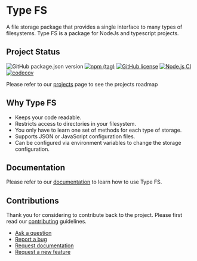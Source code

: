 Type FS
====

A file storage package that provides a single interface to many types of filesystems. Type FS is a package for NodeJs and typescript projects.

## Project Status

![GitHub package.json version](https://img.shields.io/github/package-json/v/daniel-samson/typefs)
[![npm (tag)](https://img.shields.io/npm/v/typefs/latest)](https://www.npmjs.com/package/typefs)
[![GitHub license](https://img.shields.io/github/license/daniel-samson/typefs)](https://github.com/daniel-samson/typefs/blob/main/LICENSE)
[![Node.js CI](https://github.com/daniel-samson/typefs/actions/workflows/ci.yml/badge.svg?branch=main)](https://github.com/daniel-samson/typefs/actions/workflows/ci.yml)
[![codecov](https://codecov.io/gh/daniel-samson/typefs/branch/main/graph/badge.svg?token=RYZSMgtASL)](https://codecov.io/gh/daniel-samson/typefs)

Please refer to our [projects](https://github.com/daniel-samson/typefs/projects?query=is%3Aopen+sort%3Acreated-asc) page to see the projects roadmap

## Why Type FS

- Keeps your code readable.
- Restricts access to directories in your filesystem.
- You only have to learn one set of methods for each type of storage.
- Supports JSON or JavaScript configuration files.
- Can be configured via environment variables to change the storage configuration.

## Documentation

Please refer to our [documentation](https://daniel-samson.github.io/typefs/docs/) to learn how to use Type FS.

## Contributions

Thank you for considering to contribute back to the project. Please first read our [contributing](https://daniel-samson.github.io/typefs/docs/contributing/join) guidelines.

- [Ask a question](https://github.com/daniel-samson/typefs/issues/new?assignees=&labels=question&template=question.md&title=Question%3A+)
- [Report a bug](https://github.com/daniel-samson/typefs/issues/new?assignees=&labels=bug&template=bug_report.md&title=Bug+Report%3A+)
- [Request documentation](https://github.com/daniel-samson/typefs/issues/new?assignees=&labels=documentation&template=documentation.md&title=Needs+Documentation%3A+)
- [Request a new feature](https://github.com/daniel-samson/typefs/issues/new?assignees=&labels=&template=feature_request.md&title=)


